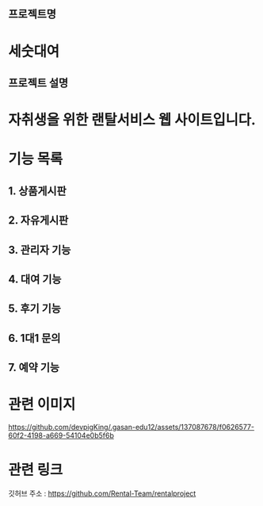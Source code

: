 ## 프로젝트명  
# 세숫대여


## 프로젝트 설명  
# 자취생을 위한 랜탈서비스 웹 사이트입니다.


# 기능 목록

## 1. 상품게시판
## 2. 자유게시판
## 3. 관리자 기능
## 4. 대여 기능
## 5. 후기 기능
## 6. 1대1 문의
## 7. 예약 기능


# 관련 이미지


https://github.com/devpigKing/.gasan-edu12/assets/137087678/f0626577-60f2-4198-a669-54104e0b5f6b




# 관련 링크

깃허브 주소 : https://github.com/Rental-Team/rentalproject


